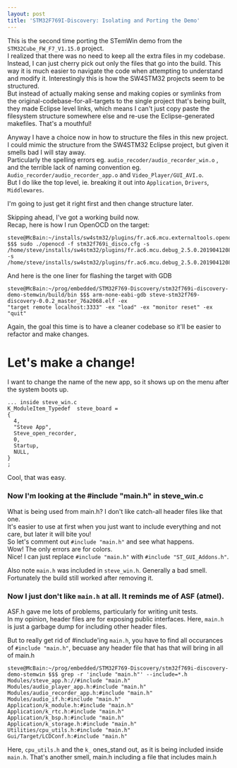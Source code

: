```yaml
---
layout: post
title: 'STM32F769I-Discovery: Isolating and Porting the Demo'
---
```

This is the second time porting the STemWin demo from the `STM32Cube_FW_F7_V1.15.0` project.  
I realized that there was no need to keep all the extra files in my codebase.  
Instead, I can just cherry pick out only the files that go into the build.
This way it is much easier to navigate the code when attempting to understand and modify it.
Interestingly this is how the SW4STM32 projects seem to be structured.  
But instead of actually making sense and making copies or symlinks from the original-codebase-for-all-targets to the single project that's being built, they made Eclipse level links, which means I can't just copy paste the filesystem structure somewhere else and re-use the Eclipse-generated makefiles.  That's a mouthful!  
  
Anyway I have a choice now in how to structure the files in this new project.  I could mimic the
structure from the SW4STM32 Eclipse project, but given it smells bad I will stay away.  
Particularly the spelling errors eg. `audio_recoder/audio_recorder_win.o` , and the
terrible lack of naming convention eg. `Audio_recorder/audio_recorder_app.o` and `Video_Player/GUI_AVI.o`.  
But I do like the top level, ie. breaking it out into `Application`, `Drivers`, `Middlewares`.  
  
I'm going to just get it right first and then change structure later.
  
  
Skipping ahead, I've got a working build now.  
Recap, here is how I run OpenOCD on the target:  
```
steve@McBain:~/installs/sw4stm32/plugins/fr.ac6.mcu.externaltools.openocd.linux64_1.23.0.201904120827/tools/openocd/bin $$$ sudo ./openocd -f stm32f769i_disco.cfg -s /home/steve/installs/sw4stm32/plugins/fr.ac6.mcu.debug_2.5.0.201904120827/resources/openocd/scripts/st_board -s /home/steve/installs/sw4stm32/plugins/fr.ac6.mcu.debug_2.5.0.201904120827/resources/openocd/scripts/
```
  
And here is the one liner for flashing the target with GDB
```
steve@McBain:~/prog/embedded/STM32F769-Discovery/stm32f769i-discovery-demo-stemwin/build/bin $$$ arm-none-eabi-gdb steve-stm32f769-discovery-0.0.2_master_76a2068.elf -ex 
"target remote localhost:3333" -ex "load" -ex "monitor reset" -ex "quit"
```
  
Again, the goal this time is to have a cleaner codebase so it'll be easier to refactor and make changes.
  
# Let's make a change!
I want to change the name of the new app, so it shows up on the menu after the system boots up.  
```
... inside steve_win.c
K_ModuleItem_Typedef  steve_board =
{
  4,
  "Steve App",
  Steve_open_recorder,
  0,
  Startup,
  NULL,
}
;
```
Cool, that was easy.  
  
### Now I'm looking at the #include "main.h" in steve_win.c
What is being used from main.h?  I don't like catch-all header files like that one.  
It's easier to use at first when you just want to include everything and not care,
but later it will bite you!  
So let's comment out `#include "main.h"` and see what happens.  
Wow!  The only errors are for colors.  
Nice!  I can just replace `#include "main.h"` with `#include "ST_GUI_Addons.h"`.  
  
Also note `main.h` was included in `steve_win.h`.  Generally a bad smell.  Fortunately
the build still worked after removing it.

### Now I just don't like `main.h` at all.  It reminds me of ASF (atmel).
ASF.h gave me lots of problems, particularly for writing unit tests.  
In my opinion, header files are for exposing public interfaces.  Here, `main.h` is just
a garbage dump for including other header files.
  
But to really get rid of #include'ing `main.h`, you have to find all occurances of
`#include "main.h"`, becuase any header file that has that will bring in all of main.h
```
steve@McBain:~/prog/embedded/STM32F769-Discovery/stm32f769i-discovery-demo-stemwin $$$ grep -r 'include "main.h"' --include=*.h
Modules/steve_app.h://#include "main.h"
Modules/audio_player_app.h:#include "main.h"
Modules/audio_recorder_app.h:#include "main.h"
Modules/audio_if.h:#include "main.h"
Application/k_module.h:#include "main.h"
Application/k_rtc.h:#include "main.h"
Application/k_bsp.h:#include "main.h"
Application/k_storage.h:#include "main.h"   
Utilities/cpu_utils.h:#include "main.h"
Gui/Target/LCDConf.h:#include "main.h"
```
Here, `cpu_utils.h` and the `k_` ones_stand out, as it is being included inside `main.h`.
That's another smell, main.h including a file that includes main.h
